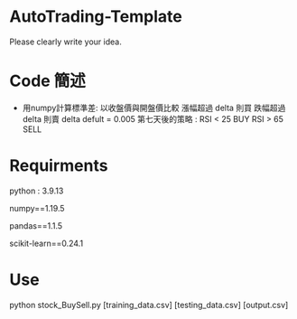 # AutoTrading-Template

Please clearly write your idea.
# Code 簡述
- 用numpy計算標準差:
以收盤價與開盤價比較
漲幅超過 delta 則買
跌幅超過 delta 則賣
delta defult = 0.005
第七天後的策略 :
RSI < 25 BUY
RSI > 65 SELL
# Requirments
python : 3.9.13

numpy==1.19.5

pandas==1.1.5

scikit-learn==0.24.1

# Use
python stock_BuySell.py [training_data.csv] [testing_data.csv] [output.csv]
